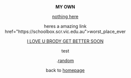 <html>

<center>

<head>
<b>MY OWN</b>
</head>

<body>

<p><a href="www.pornhub.com">nothing here</a>

<p>heres a amazing link <a> href="https://schoolbox.scr.vic.edu.au">worst_place_ever
<br>
<p><u>I LOVE U BRODY GET BETTER SOON</u>

<p>test

<p>.<a href="https://www.youtube.com/watch?v=cd2FZrBgUjA" >random</a>




             


<p> back to <a href="index.html">homepage